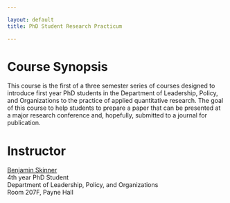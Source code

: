 ```yaml
---

layout: default
title: PhD Student Research Practicum

---
```


# Course Synopsis

This course is the first of a three semester series of courses designed to introduce first year PhD students in the Department of Leadership, Policy, and Organizations to the practice of applied quantitative research. The goal of this course to help students to prepare a paper that can be presented at a major research conference and, hopefully, submitted to a journal for publication.

# Instructor

[Benjamin Skinner](http://btskinner.me)  
4th year PhD Student  
Department of Leadership, Policy, and Organizations  
Room 207F, Payne Hall
